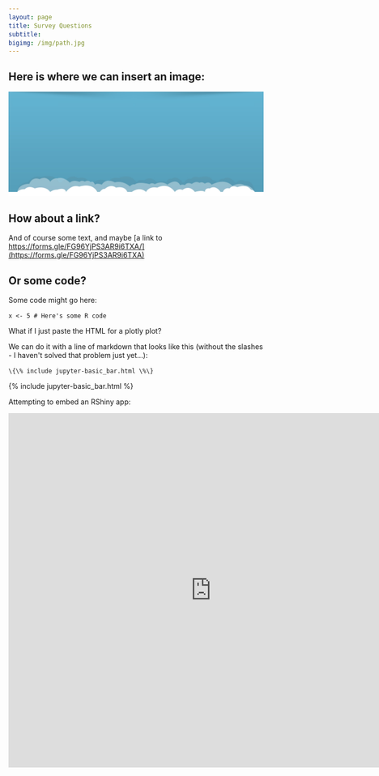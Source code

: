 ```yaml
---
layout: page
title: Survey Questions
subtitle:
bigimg: /img/path.jpg
---
```


## Here is where we can insert an image:

![Smartphone Use Survey Logo](/img/banner_bg.jpg)

## How about a link?

And of course some text, and maybe [a link to https://forms.gle/FG96YjPS3AR9i6TXA/](https://forms.gle/FG96YjPS3AR9i6TXA)
## Or some code?

Some code might go here:

```
x <- 5 # Here's some R code
```

What if I just paste the HTML for a plotly plot?

We can do it with a line of markdown that looks like this (without the slashes - I haven't solved that problem just yet...):
```
\{\% include jupyter-basic_bar.html \%\}
```
{% include jupyter-basic_bar.html %}

Attempting to embed an RShiny app:

<div class="iframe_container">
  <iframe width="800" height="700" scrolling="yes" frameborder="no"  src="https://kerchner.shinyapps.io/rshiny-test/"> </iframe>
</div>
